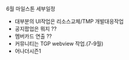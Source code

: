 

6월 마일스톤 세부일정

- 대부분의 UI작업은 리소스교체/TMP 개발대응작업 
- 공지팝업은 뭐지 ??
- 멤버카드 연출 ??
- 커뮤니티는 TGP webview 작업.(7-9월)
- 어나더시즌1 